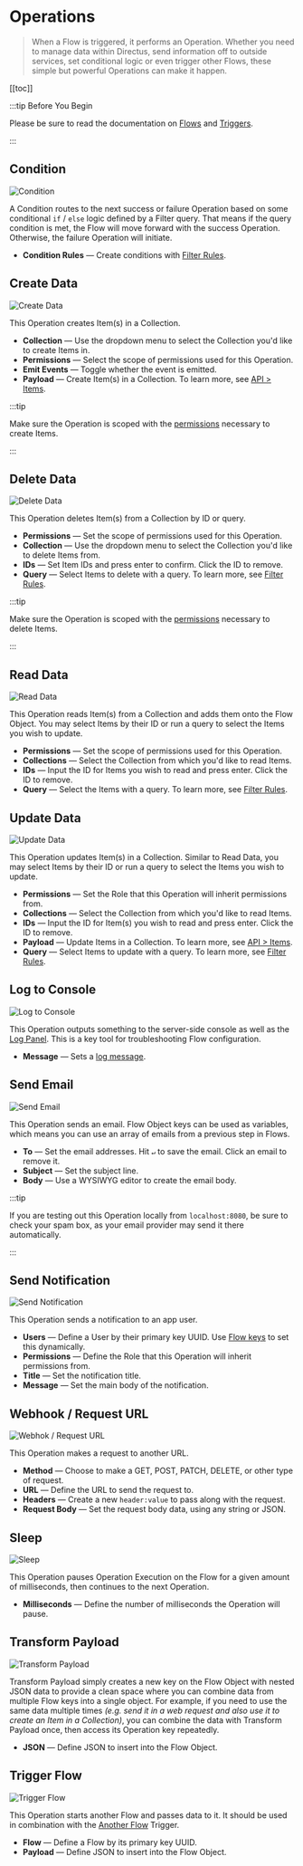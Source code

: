 # Operations

> When a Flow is triggered, it performs an Operation. Whether you need to manage data within Directus, send information
> off to outside services, set conditional logic or even trigger other Flows, these simple but powerful Operations can
> make it happen.

[[toc]]

:::tip Before You Begin

Please be sure to read the documentation on [Flows](/configuration/flows) and [Triggers](/configuration/flows/triggers).

:::

## Condition

![Condition](https://cdn.directus.io/docs/v9/configuration/flows/operations/operations-20220603A/condition-20220603A.webp)

A Condition routes to the next success or failure Operation based on some conditional `if` / `else` logic defined by a
Filter query. That means if the query condition is met, the Flow will move forward with the success Operation.
Otherwise, the failure Operation will initiate.

- **Condition Rules** — Create conditions with [Filter Rules](/reference/filter-rules).

## Create Data

![Create Data](https://cdn.directus.io/docs/v9/configuration/flows/operations/operations-20220603A/create-data-20220603A.webp)

This Operation creates Item(s) in a Collection.

- **Collection** — Use the dropdown menu to select the Collection you'd like to create Items in.
- **Permissions** — Select the scope of permissions used for this Operation.
- **Emit Events** — Toggle whether the event is emitted.
- **Payload** — Create Item(s) in a Collection. To learn more, see [API > Items](/reference/items/).

:::tip

Make sure the Operation is scoped with the [permissions](/configuration/users-roles-permissions) necessary to create
Items.

:::

## Delete Data

![Delete Data](https://cdn.directus.io/docs/v9/configuration/flows/operations/operations-20220603A/delete-data-20220603A.webp)

This Operation deletes Item(s) from a Collection by ID or query.

- **Permissions** — Set the scope of permissions used for this Operation.
- **Collection** — Use the dropdown menu to select the Collection you'd like to delete Items from.
- **IDs** — Set Item IDs and press enter to confirm. Click the ID to remove.
- **Query** — Select Items to delete with a query. To learn more, see [Filter Rules](/reference/filter-rules).

:::tip

Make sure the Operation is scoped with the [permissions](/configuration/users-roles-permissions) necessary to delete
Items.

:::

## Read Data

![Read Data](https://cdn.directus.io/docs/v9/configuration/flows/operations/operations-20220603A/read-data-20220603A.webp)

This Operation reads Item(s) from a Collection and adds them onto the Flow Object. You may select Items by their ID or
run a query to select the Items you wish to update.

- **Permissions** — Set the scope of permissions used for this Operation.
- **Collections** — Select the Collection from which you'd like to read Items.
- **IDs** — Input the ID for Items you wish to read and press enter. Click the ID to remove.
- **Query** — Select the Items with a query. To learn more, see [Filter Rules](/reference/filter-rules).

## Update Data

![Update Data](https://cdn.directus.io/docs/v9/configuration/flows/operations/operations-20220603A/update-data-20220603A.webp)

This Operation updates Item(s) in a Collection. Similar to Read Data, you may select Items by their ID or run a query to
select the Items you wish to update.

- **Permissions** — Set the Role that this Operation will inherit permissions from.
- **Collections** — Select the Collection from which you'd like to read Items.
- **IDs** — Input the ID for Item(s) you wish to read and press enter. Click the ID to remove.
- **Payload** — Update Items in a Collection. To learn more, see [API > Items](reference/items/).
- **Query** — Select Items to update with a query. To learn more, see [Filter Rules](/reference/filter-rules).

## Log to Console

![Log to Console](https://cdn.directus.io/docs/v9/configuration/flows/operations/operations-20220603A/log-to-console-20220603A.webp)

This Operation outputs something to the server-side console as well as the [Log Panel](/configuration/flows/#logs). This
is a key tool for troubleshooting Flow configuration.

- **Message** — Sets a [log message](/configuration/flows/#logs).

## Send Email

![Send Email](https://cdn.directus.io/docs/v9/configuration/flows/operations/operations-20220603A/send-email-20220603A.webp)

This Operation sends an email. Flow Object keys can be used as variables, which means you can use an array of emails
from a previous step in Flows.

- **To** — Set the email addresses. Hit `↵` to save the email. Click an email to remove it.
- **Subject** — Set the subject line.
- **Body** — Use a WYSIWYG editor to create the email body.

:::tip

If you are testing out this Operation locally from `localhost:8080`, be sure to check your spam box, as your email
provider may send it there automatically.

:::

## Send Notification

![Send Notification](https://cdn.directus.io/docs/v9/configuration/flows/operations/operations-20220603A/send-notification-20220603A.webp)

This Operation sends a notification to an app user.

- **Users** — Define a User by their primary key UUID. Use [Flow keys](/configuration/flows/flows/#the-flow-object) to
  set this dynamically.
- **Permissions** — Define the Role that this Operation will inherit permissions from.
- **Title** — Set the notification title.
- **Message** — Set the main body of the notification.

## Webhook / Request URL

![Webhok / Request URL](https://cdn.directus.io/docs/v9/configuration/flows/operations/operations-20220603A/webhook-20220603A.webp)

This Operation makes a request to another URL.

- **Method** — Choose to make a GET, POST, PATCH, DELETE, or other type of request.
- **URL** — Define the URL to send the request to.
- **Headers** — Create a new `header:value` to pass along with the request.
- **Request Body** — Set the request body data, using any string or JSON.

## Sleep

![Sleep](https://cdn.directus.io/docs/v9/configuration/flows/operations/operations-20220603A/sleep-20220603A.webp)

This Operation pauses Operation Execution on the Flow for a given amount of milliseconds, then continues to the next
Operation.

- **Milliseconds** — Define the number of milliseconds the Operation will pause.

## Transform Payload

![Transform Payload](https://cdn.directus.io/docs/v9/configuration/flows/operations/operations-20220603A/transform-payload-20220603A.webp)

Transform Payload simply creates a new key on the Flow Object with nested JSON data to provide a clean space where you
can combine data from multiple Flow keys into a single object. For example, if you need to use the same data multiple
times _(e.g. send it in a web request and also use it to create an Item in a Collection)_, you can combine the data with
Transform Payload once, then access its Operation key repeatedly.

- **JSON** — Define JSON to insert into the Flow Object.

## Trigger Flow

![Trigger Flow](https://cdn.directus.io/docs/v9/configuration/flows/operations/operations-20220603A/trigger-flow-20220603A.webp)

This Operation starts another Flow and passes data to it. It should be used in combination with the
[Another Flow](/configuration/triggers/#another-flow) Trigger.

- **Flow** — Define a Flow by its primary key UUID.
- **Payload** — Define JSON to insert into the Flow Object.
